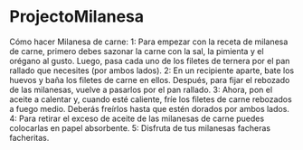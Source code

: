 # ProjectoMilanesa
Cómo hacer Milanesa de carne:
1:
Para empezar con la receta de milanesa de carne, primero debes sazonar la carne con la sal, la pimienta y el orégano al gusto. Luego, pasa cada uno de los filetes de ternera por el pan rallado que necesites (por ambos lados).
2:
En un recipiente aparte, bate los huevos y baña los filetes de carne en ellos. Después, para fijar el rebozado de las milanesas, vuelve a pasarlos por el pan rallado.
3:
Ahora, pon el aceite a calentar y, cuando esté caliente, fríe los filetes de carne rebozados a fuego medio. Deberás freírlos hasta que estén dorados por ambos lados.
4:
Para retirar el exceso de aceite de las milanesas de carne puedes colocarlas en papel absorbente.
5:
Disfruta de tus milanesas facheras facheritas.
